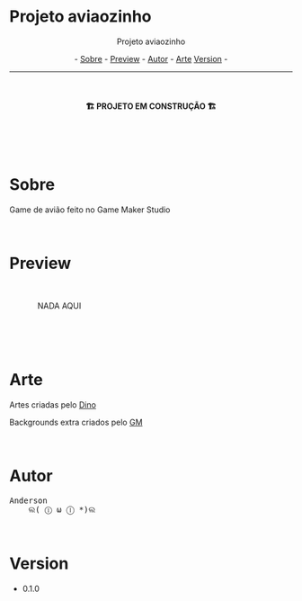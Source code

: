 # Projeto aviaozinho

<p align="center">Projeto aviaozinho</p>

<p align="center"> -
  <a href="#sobre">Sobre</a> -
  <a href="#preview">Preview</a> -
  <a href="#autor">Autor</a> -
  <a href="#arte">Arte</a>
  <a href="#version">Version</a> -
</p>

---

<br>

<h4 align="center">🏗️ PROJETO EM CONSTRUÇÃO 🏗️</h4>

<br>
<br>
<br>

# Sobre
<p >Game de avião feito no Game Maker Studio</p>

<br>

# Preview
<div style="margin: 50px">
  <p>NADA AQUI</p>
</div>
  
<br>

# Arte
<p>
Artes criadas pelo 
<a href="https://www.twitch.tv/dininho">Dino</a>
</p>
<p>
Backgrounds extra criados pelo 
<a href="https://giacomomagalhaes.wixsite.com/ilustragm">GM</a>
</p>

<br>

# Autor
<pre>
Anderson
    ଲ( ⓛ ω ⓛ *)ଲ
</pre>


<br>


# Version
- 0.1.0


